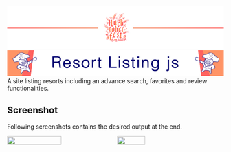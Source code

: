 ![header](https://github.com/Mozilla-Campus-Club-IIT/resort-listing-js/blob/master/file/hacktoberfesth1.jpg)
![title](https://github.com/Mozilla-Campus-Club-IIT/resort-listing-js/blob/master/file/Collection6.jpg)
A site listing resorts including an advance search, favorites and review functionalities.

## Screenshot

Following screenshots contains the desired output at the end. 

<img src="Screenshots/MainPage.PNG?raw=true" width = "50%" height = "50%"> <img src="Screenshots/Slideshow.PNG?raw=true" width = "36%" height = "36%">
